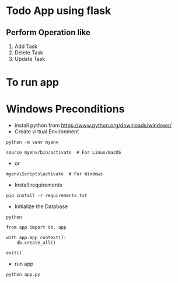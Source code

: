 # Todo App using flask
## Perform Operation like
1. Add Task
2. Delete Task
3. Update Task

# To run app
# Windows Preconditions
- install python from https://www.python.org/downloads/windows/
- Create virtual Environment
```
python -m venv myenv
```
```
source myenv/bin/activate  # For Linux/macOS
```
- or
```
myenv\Scripts\activate  # For Windows
```
- Install requirements
```
pip install -r requirements.txt
```
- Initialize the Database
```
python
```
```
from app import db, app

with app.app_context():
    db.create_all()
```

```
exit()
```

- run app
```
python app.py
```
